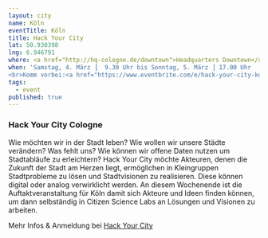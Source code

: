 ```yaml
---
layout: city
name: Köln
eventTitle: Köln
title: Hack Your City
lat: 50.930398
lng: 6.946791
where: <a href="http://hq-cologne.de/downtown">Headquarters Downtown</a>, Neue Weyerstraße 2, 50676 Köln
when: 'Samstag, 4. März ⎥  9.30 Uhr bis Sonntag, 5. März ⎥ 17.00 Uhr
<br>Komm vorbei:<a href="https://www.eventbrite.com/e/hack-your-city-koln-tickets-31149547134">Melde dich bei Eventbride an</a>'
tags: 
  - event
published: true
---
```

<h3>Hack Your City Cologne</h3>

<p>Wie möchten wir in der Stadt leben? Wie wollen wir unsere Städte verändern? Was fehlt uns? Wie können wir offene Daten nutzen um 
Stadtabläufe zu erleichtern? Hack Your City möchte Akteuren, denen die Zukunft der Stadt am Herzen liegt, 
ermöglichen in Kleingruppen Stadtprobleme zu lösen und Stadtvisionen zu realisieren. Diese können digital oder analog verwirklicht werden. 
An diesem Wochenende ist die Auftaktveranstaltung für Köln damit sich Akteure und Ideen finden können, um dann selbständig in 
Citizen Science Labs an Lösungen und Visionen zu arbeiten.</p>

Mehr Infos & Anmeldung bei <a href="http://www.hackyourcity.de/koeln/">Hack Your City</a>
